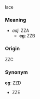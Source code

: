 lace
### Meaning
+ _adj_: ZZA
    + __eg__: ZZB

### Origin

ZZC

### Synonym

__eg__: ZZD

+ ZZE


